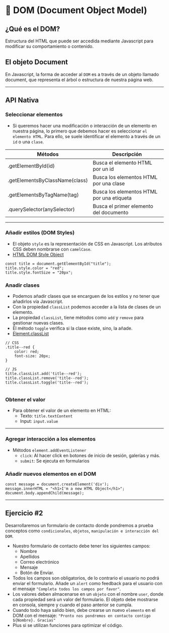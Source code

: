 # 🤖 DOM (Document Object Model)

## ¿Qué es el DOM?

Estructura del HTML que puede ser accedida mediante Javascript para modificar su comportamiento o contenido.

## El objeto Document
En Javascript, la forma de acceder al `DOM` es a través de un objeto llamado document, que representa el árbol o estructura de nuestra página web.

---

## API Nativa 

### Seleccionar elementos
- Si queremos hacer una modificación o interacción de un elemento en nuestra página, lo primero que debemos hacer es seleccionar `el elemento HTML`. Para ello, se suele identificar el elemento a través de un `id` o una `clase`.

| Métodos                        | Descripción                               |
|--------------------------------|-------------------------------------------|
| .getElementById(id)            | Busca el elemento HTML por un id          |
| .getElementsByClassName(class) | Busca los elementos HTML por una clase    |
| .getElementsByTagName(tag)     | Busca los elementos HTML por una etiqueta |
| .querySelector(anySelector)    | Busca el primer elemento del documento    |

---

### Añadir estilos (DOM Styles)
- El objeto `style` es la representación de CSS en Javascript. Los atributos CSS deben nombrarse con `camelCase`.
- [HTML DOM Style Object](https://www.w3schools.com/jsref/dom_obj_style.asp)

```
const title = document.getElementById("title");
title.style.color = "red";
title.style.fontSize = "20px";
```

### Anadir clases
- Podemos añadir clases que se encarguen de los estilos y no tener que añadirlos vía Javascript.
- Con la propiedad `classList` podemos acceder a la lista de clases de un elemento.
- La propiedad `classList`, tiene métodos como `add` y `remove` para gestionar nuevas clases.
- El método `toggle` verifica si la clase existe, sino, la añade.
- [Element.classList](https://developer.mozilla.org/es/docs/Web/API/Element/classList)

```
// CSS 
.title--red {
    color: red;
    font-size: 20px;
}

// JS
title.classList.add('title--red');
title.classList.remove('title--red');
title.classList.toggle('title--red');


```
### Obtener el valor
- Para obtener el valor de un elemento en HTML:
    - Texto: `title.textContent`
    - Input: `input.value`

--- 

### Agregar interacción a los elementos
- Métodos `element.addEventListener`
    - `click`: Al hacer click en botones de inicio de sesión, galerías y más.
    - `submit`: Se ejecuta en formularios

### Añadir nuevos elementos en el DOM
```
const message = document.createElement('div');
message.innerHTML = "<h1>I'm a new HTML Object</h1>";
document.body.appendChild(message);

```

---

## Ejercicio #2
Desarrollaremos un formulario de contacto donde pondremos a prueba conceptos como `condicionales`, `objetos`, `manipulación e interacción del DOM`.
- Nuestro formulario de contacto debe tener los siguientes campos:
    - Nombre
    - Apellidos
    - Correo electrónico
    - Mensaje
    - Botón de Enviar.
- Todos los campos son obligatorios, de lo contrario el usuario no podrá enviar el formulario. Añade un `alert` como feedback para el usuario con el mensaje `"Completa todos los campos por favor"`.
- Los valores deben almacenarse en un `objeto` con el nombre `user`, donde cada propiedad será un valor del formulario. El objeto debe mostrarse en consola, siempre y cuando el paso anterior se cumpla.
- Cuando todo haya salido bien, debe crearse un nuevo `elemento` en el DOM con el mensaje: `"Pronto nos pondremos en contacto contigo ${Nombre}. Gracias"`
- Plus si se utilizan funciones para optimizar el código.

